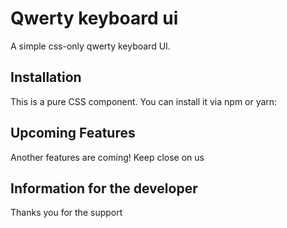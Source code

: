# Qwerty keyboard ui

A simple css-only qwerty keyboard UI.

## Installation

This is a pure CSS component. You can install it via npm or yarn:

## Upcoming Features
Another features are coming! Keep close on us

## Information for the developer
Thanks you for the support
